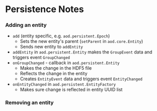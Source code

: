 # Persistence Notes

### Adding an entity
- ```add``` (entity specific, e.g. ```aod.persistent.Epoch```)
  - Sets the new entity's parent (```setParent``` in ```aod.core.Entity```)
  - Sends new entity to ```addEntity```
- ```addEntity``` in ```aod.persistent.Entity``` makes the ```GroupEvent``` data and triggers event ```GroupChanged```
- ```onGroupChanged``` - callback in ```aod.persistent.Entity```
    - Makes the change in the HDF5 file
    - Reflects the change in the entity
    - Creates ```EntityEvent``` data and triggers event ```EntityChanged```
- ```onEntityChanged``` in ```aod.persistent.EntityFactory```
  - Makes sure change is reflected in entity UUID list

### Removing an entity
